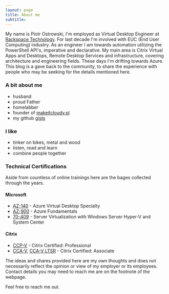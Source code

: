 ```yaml
---
layout: page
title: About me
subtitle:
---
```


My name is Piotr Ostrowski, I'm employed as Virtual Desktop Engineer at [Rackspace Technology](https://www.rackspace.com/). For last decade I'm involved with EUC (End User Computing) industry. As an engineer I am towards automation utilizing the PowerShell API's, imperative and declarative. My main area is Citrix Virtual Apps and Desktops, Remote Desktop Services and infrastructure, covering architecture and engineering fields. These days I'm drifting towards Azure. This blog is a gave back to the community, to share the experience with people who may be seeking for the details mentioned here.

### A bit about me

- husband
- proud Father
- homelabber
- founder of [makeitcloudy.pl](https://makeitcloudy.pl/#)
- my github [gists](https://gist.github.com/makeitcloudy)
### I like

- tinker on bikes, metal and wood
- listen, read and learn
- combine people together

### Technical Certifications

Aside from countless of online trainings here are the bages collected through the years.

#### Microsoft

- [AZ-140](https://www.credly.com/badges/4f05b02b-4228-40f1-a41d-cc81bd2fb818/public_url) - Azure Virtual Desktop Specialty
- [AZ-900](https://www.credly.com/badges/5dd83d11-485d-4e65-915d-06bd9c002d4f/public_url) - Azure Fundamentals
- [70-409](https://www.credly.com/badges/fc1a1bc0-081e-49a7-a4b7-59e074177b73/public_url) - Server Virtualization with Windows Server Hyper-V and System Center

#### Citrix

- [CCP-V](https://www.credly.com/badges/170de2d1-c215-4875-8acf-76edc78f758a/public_url) - Citrix Certified: Professional
- [CCA-V](https://www.credly.com/badges/738b8925-a3af-4282-b992-8d51045a14ce/public_url), [CCA-V LTSR](https://www.credly.com/badges/170de2d1-c215-4875-8acf-76edc78f758a/public_url) - Citrix Certified: Associate

The ideas and shares provided here are my own thoughts and does not necessarily reflect the opinion or view of my employer or its employees.
Contact details you may need to reach me are on the footnote of the webpage.

Feel free to reach me out.
